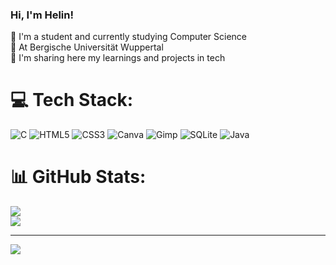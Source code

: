 
### Hi, I'm Helin!

🧸 I'm a student and currently studying Computer Science<br/>
🏫 At Bergische Universität Wuppertal<br/>
🌱 I'm sharing here my learnings and projects in tech<br/>

# 💻 Tech Stack:
![C](https://img.shields.io/badge/c-%2300599C.svg?style=for-the-badge&logo=c&logoColor=white) ![HTML5](https://img.shields.io/badge/html5-%23E34F26.svg?style=for-the-badge&logo=html5&logoColor=white) ![CSS3](https://img.shields.io/badge/css3-%231572B6.svg?style=for-the-badge&logo=css3&logoColor=white) ![Canva](https://img.shields.io/badge/Canva-%2300C4CC.svg?style=for-the-badge&logo=Canva&logoColor=white) ![Gimp](https://img.shields.io/badge/Gimp-657D8B?style=for-the-badge&logo=gimp&logoColor=FFFFFF) ![SQLite](https://img.shields.io/badge/sqlite-%2307405e.svg?style=for-the-badge&logo=sqlite&logoColor=white) ![Java](https://img.shields.io/badge/java-%23ED8B00.svg?style=for-the-badge&logo=openjdk&logoColor=white)
# 📊 GitHub Stats:
![](https://github-readme-stats.vercel.app/api?username=heko101&theme=bear&hide_border=false&include_all_commits=false&count_private=false)<br/>
![](https://nirzak-streak-stats.vercel.app/?user=heko101&theme=bear&hide_border=false)<br/>


---
[![](https://visitcount.itsvg.in/api?id=heko101&icon=0&color=0)](https://visitcount.itsvg.in)

<!-- Proudly created with GPRM ( https://gprm.itsvg.in ) -->
